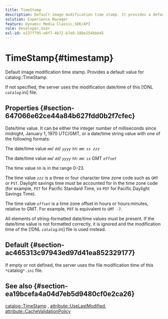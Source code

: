 ```yaml
---
title: TimeStamp
description: Default image modification time stamp. It provides a default value for catalog TimeStamp.
solution: Experience Manager
feature: Dynamic Media Classic,SDK/API
role: Developer,User
exl-id: e137f795-e0f7-4b72-b7e8-188e254bbb45
---
```

# TimeStamp{#timestamp}

Default image modification time stamp. Provides a default value for catalog::TimeStamp.

 If not specified, the server uses the modification date/time of this [!DNL *`catalog`*.ini] file.

## Properties {#section-647066e62ce44a84b627fdd0b2f7cfec}

Date/time value. It can be either the integer number of milliseconds since midnight, January 1, 1970 UTC/GMT, or a date/time string value with one of the following formats:

The date/time value *`mm`*/ *`dd`*/ *`yyyy`* *`hh`*: *`mm`*: *`ss zzz`*

The date/time value *`mm`*/ *`dd`*/ *`yyyy`* *`hh`*: *`mm`*: *`ss`* GMT *`offset`*

The time value *`hh`* is in the range 0&ndash;23.

The time value *`zzz`* is a three or four character time zone code such as `GMT` or `PST`. Daylight savings time must be accounted for in the time zone code (for example, `PST` for Pacific Standard Time, vs `PDT` for Pacific Daylight Savings Time).

The time value *`offset`* is a time zone offset in hours or hours:minutes, relative to GMT. For example, `PDT` is equivalent to `GMT -7`.

All elements of string-formatted date/time values must be present. If the date/time value is not formatted correctly, it is ignored and the modification time of the [!DNL *`catalog`*.ini] file is used instead.

## Default {#section-ac465313c97943ed97d41ea852329177}

If empty or not defined, the server uses the file modification time of this `*`catalog`*.ini` file.

## See also {#section-ea19bcefa4a04d7eb5d9480cf0e2ca26}

[catalog::TimeStamp](../../../../../is-api/image-catalog/image-serving-api-ref/c-image-catalog-reference/c-image-svg-data-reference/c-image-data-reference/r-timestamp-cat.md#reference-59a27b72f4cb4a53a3baba83214c4ded) , [attribute::UseLastModified](../../../../../is-api/image-catalog/image-serving-api-ref/c-image-catalog-reference/c-attributes-reference/r-uselastmodified.md#reference-73ecc421e6864a38aec5a4775f06b8e8), [attribute::CacheValidationPolicy](../../../../../is-api/image-catalog/image-serving-api-ref/c-image-catalog-reference/c-attributes-reference/r-cachevalidationpolicy.md#reference-e55e52fd749041718a9af69fa2027b57)
